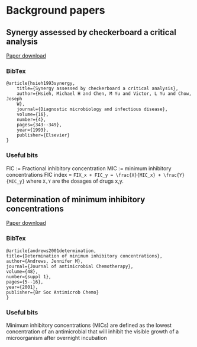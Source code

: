 # Background papers

## Synergy assessed by checkerboard a critical analysis
[Paper download](http://www.academia.edu/download/30442111/Synergy_assessed_by_checkerboard._A_critical_analysis..pdf)

### BibTex
    @article{hsieh1993synergy,
        title={Synergy assessed by checkerboard a critical analysis},
        author={Hsieh, Michael H and Chen, M Yu and Victor, L Yu and Chow, Joseph
        W},
        journal={Diagnostic microbiology and infectious disease},
        volume={16},
        number={4},
        pages={343--349},
        year={1993},
        publisher={Elsevier}
    }

### Useful bits
FIC := Fractional inhibitory concentration
MIC := minimum inhibitory concentrations
FIC index = `FIX_x + FIC_y = \frac{X}{MIC_x} + \frac{Y}{MIC_y}` where `X,Y` are
the dosages of drugs x,y.

## Determination of minimum inhibitory concentrations

[Paper download](http://jac.oxfordjournals.org/content/48/suppl_1/5.full.pdf+html)

### BibTex
    @article{andrews2001determination,
    title={Determination of minimum inhibitory concentrations},
    author={Andrews, Jennifer M},
    journal={Journal of antimicrobial Chemotherapy},
    volume={48},
    number={suppl 1},
    pages={5--16},
    year={2001},
    publisher={Br Soc Antimicrob Chemo}
    }

### Useful bits

Minimum inhibitory concentrations (MICs) are defined as the lowest concentration
of an antimicrobial that will inhibit the visible growth of a microorganism
after overnight incubation
